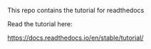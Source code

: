This repo contains the tutorial for readthedocs

Read the tutorial here:

https://docs.readthedocs.io/en/stable/tutorial/
